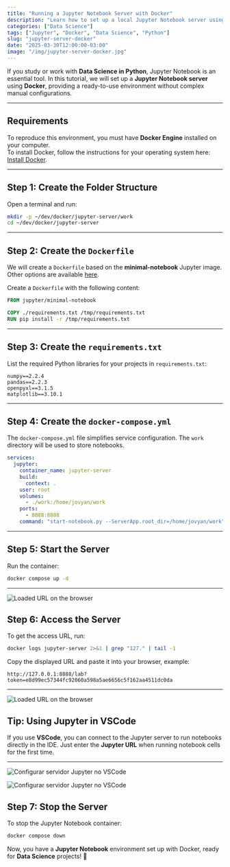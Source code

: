 ```yaml
---
title: "Running a Jupyter Notebook Server with Docker"
description: "Learn how to set up a local Jupyter Notebook server using Docker to streamline data science projects."
categories: ["Data Science"]
tags: ["Jupyter", "Docker", "Data Science", "Python"]
slug: "jupyter-server-docker"
date: "2025-03-30T12:00:00-03:00"
image: "/img/jupyter-server-docker.jpg"
---
```


If you study or work with **Data Science in Python**, Jupyter Notebook is an essential tool. In this tutorial, we will set up a **Jupyter Notebook server** using **Docker**, providing a ready-to-use environment without complex manual configurations.

---

## Requirements

To reproduce this environment, you must have **Docker Engine** installed on your computer.  
To install Docker, follow the instructions for your operating system here: [Install Docker](https://docs.docker.com/engine/install/).

---

## Step 1: Create the Folder Structure

Open a terminal and run:

```bash
mkdir -p ~/dev/docker/jupyter-server/work
cd ~/dev/docker/jupyter-server
```

---

## Step 2: Create the `Dockerfile`

We will create a `Dockerfile` based on the **minimal-notebook** Jupyter image. Other options are available [here](https://jupyter-docker-stacks.readthedocs.io/en/latest/using/selecting.html).

Create a `Dockerfile` with the following content:

```dockerfile
FROM jupyter/minimal-notebook

COPY ./requirements.txt /tmp/requirements.txt
RUN pip install -r /tmp/requirements.txt
```

---

## Step 3: Create the `requirements.txt`

List the required Python libraries for your projects in `requirements.txt`:

```text
numpy==2.2.4
pandas==2.2.3
openpyxl==3.1.5
matplotlib==3.10.1
```

---

## Step 4: Create the `docker-compose.yml`

The `docker-compose.yml` file simplifies service configuration. The `work` directory will be used to store notebooks.

```yaml
services:
  jupyter:
    container_name: jupyter-server
    build: 
      context: .
    user: root
    volumes:
      - ./work:/home/jovyan/work
    ports:
      - 8888:8888
    command: "start-notebook.py --ServerApp.root_dir=/home/jovyan/work"
```

---

## Step 5: Start the Server

Run the container:

```bash
docker compose up -d
```

---

![Loaded URL on the browser](/img/jupyter-server-docker-1.jpg)

## Step 6: Access the Server

To get the access URL, run:

```bash
docker logs jupyter-server 2>&1 | grep "127." | tail -1
```

Copy the displayed URL and paste it into your browser, example:

```
http://127.0.0.1:8888/lab?token=e8d99ec57344fc92060a598a5ae6656c5f162aa4511dc0da
```

---

![Loaded URL on the browser](/img/jupyter-server-docker-2.jpg)

## Tip: Using Jupyter in VSCode

If you use **VSCode**, you can connect to the Jupyter server to run notebooks directly in the IDE. Just enter the **Jupyter URL** when running notebook cells for the first time.

---

![Configurar servidor Jupyter no VSCode](/img/jupyter-server-docker-3.jpg)

![Configurar servidor Jupyter no VSCode](/img/jupyter-server-docker-4.jpg)

## Step 7: Stop the Server

To stop the Jupyter Notebook container:

```bash
docker compose down
```

Now, you have a **Jupyter Notebook** environment set up with Docker, ready for **Data Science** projects! 🎯
